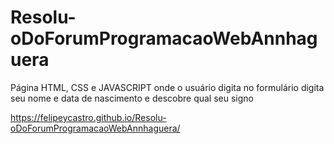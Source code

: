 # Resolu-oDoForumProgramacaoWebAnnhaguera
Página HTML, CSS e JAVASCRIPT onde o usuário digita no formulário digita seu nome e data de nascimento e descobre qual seu signo 

https://felipeycastro.github.io/Resolu-oDoForumProgramacaoWebAnnhaguera/
